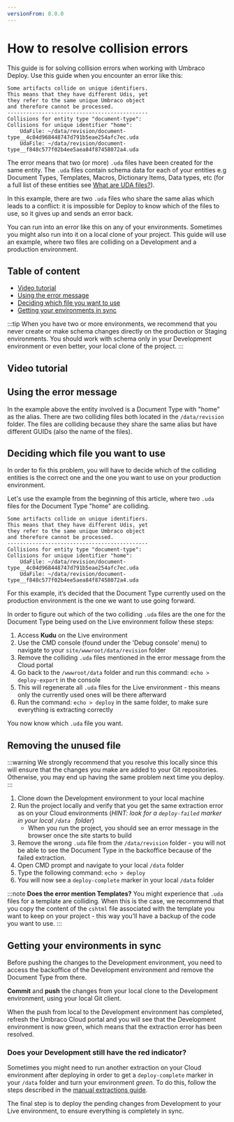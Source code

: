 ```yaml
---
versionFrom: 8.0.0
---
```

<!--This whole article needs to be verified with help from D-team-->
# How to resolve collision errors

This guide is for solving collision errors when working with Umbraco Deploy. Use this guide when you encounter an error like this:

    Some artifacts collide on unique identifiers.
    This means that they have different Udis, yet
    they refer to the same unique Umbraco object
    and therefore cannot be processed.
    ---------------------------------------------
    Collisions for entity type "document-type":
    Collisions for unique identifier "home":
        UdaFile: ~/data/revision/document-type__4c04d968448747d791b5eae254afc7ec.uda
        UdaFile: ~/data/revision/document-type__f848c577f02b4ee5aea84f87458072a4.uda

The error means that two (or more) `.uda` files have been created for the same entity. The `.uda` files contain schema data for each of your entities e.g Document Types, Templates, Macros, Dictionary Items, Data types, etc (for a full list of these entities see [What are UDA files?](../../../Set-Up/Power-Tools/generating-uda-files/#what-are-uda-files)).

In this example, there are two `.uda` files who share the same alias which leads to a conflict: it is impossible for Deploy to know which of the files to use, so it gives up and sends an error back.

You can run into an error like this on any of your environments. Sometimes you might also run into it on a local clone of your project. This guide will use an example, where two files are colliding on a Development and a production environment.

## Table of content

* [Video tutorial](#video-tutorial)
* [Using the error message](#using-the-error-message)
* [Deciding which file you want to use](#deciding-which-file-you-want-to-use)
* [Getting your environments in sync](#getting-your-environments-in-sync)

:::tip
When you have two or more environments, we recommend that you never create or make schema changes directly on the production or Staging environments. You should work with schema only in your Development environment or even better, your local clone of the project.
:::

## Video tutorial
<!--Needs updating
<iframe width="800" height="450" src="https://www.youtube.com/embed/S8tOVxKkqw8?rel=0" frameborder="0" allow="autoplay; encrypted-media" allowfullscreen></iframe>

You can find a full playlist about Collision errors on our [YouTube Channel](https://www.youtube.com/playlist?list=PLG_nqaT-rbpzgBQkZtRrdzIpeFbRNvO0E).-->

## Using the error message

In the example above the entity involved is a Document Type with "home" as the alias. There are two colliding files both located in the `/data/revision` folder. The files are colliding because they share the same alias but have different GUIDs (also the name of the files).

## Deciding which file you want to use

In order to fix this problem, you will have to decide which of the colliding entities is the correct one and the one you want to use on your production environment.

Let's use the example from the beginning of this article, where two `.uda` files for the Document Type "home" are colliding.

    Some artifacts collide on unique identifiers.
    This means that they have different Udis, yet
    they refer to the same unique Umbraco object
    and therefore cannot be processed.
    ---------------------------------------------
    Collisions for entity type "document-type":
    Collisions for unique identifier "home":
        UdaFile: ~/data/revision/document-type__4c04d968448747d791b5eae254afc7ec.uda
        UdaFile: ~/data/revision/document-type__f848c577f02b4ee5aea84f87458072a4.uda

For this example, it’s decided that the Document Type currently used on the production environment is the one we want to use going forward.

In order to figure out which of the two colliding `.uda` files are the one for the Document Type being used on the Live environment follow these steps:

1. Access **Kudu** on the Live environment
2. Use the CMD console (found under the 'Debug console' menu) to navigate to your `site/wwwroot/data/revision` folder
3. Remove the colliding `.uda` files mentioned in the error message from the Cloud portal
4. Go back to the `/wwwroot/data` folder and run this command: `echo > deploy-export` in the console
5. This will regenerate all `.uda` files for the Live environment - this means only the currently used ones will be there afterward
6. Run the command: `echo > deploy` in the same folder, to make sure everything is extracting correctly

You now know which `.uda` file you want.

## Removing the unused file

:::warning
We strongly recommend that you resolve this locally since this will ensure that the changes you make are added to your Git repositories. Otherwise, you may end up having the same problem next time you deploy.
:::

1. Clone down the Development environment to your local machine
2. Run the project locally and verify that you get the same extraction error as on your Cloud environments (*HINT: look for a `deploy-failed` marker in your local `/data ` folder*)
    * When you run the project, you should see an error message in the browser once the site starts to build
3. Remove the wrong `.uda` file from the `/data/revision` folder - you will not be able to see the Document Type in the backoffice because of the failed extraction.
4. Open CMD prompt and navigate to your local `/data` folder
5. Type the following command: `echo > deploy`
6. You will now see a `deploy-complete` marker in your local `/data` folder

:::note
**Does the error mention Templates?**
You might experience that `.uda` files for a template are colliding. When this is the case, we recommend that you copy the content of the `cshtml` file associated with the template you want to keep on your project - this way you'll have a backup of the code you want to use.
:::

## Getting your environments in sync

Before pushing the changes to the Development environment, you need to access the backoffice of the Development environment and remove the Document Type from there.

**Commit** and **push** the changes from your local clone to the Development environment, using your local Git client.

When the push from local to the Development environment has completed, refresh the Umbraco Cloud portal and you will see that the Development environment is now green, which means that the extraction error has been resolved.

### Does your Development still have the red indicator?

Sometimes you might need to run another extraction on your Cloud environment after deploying in order to get a `deploy-complete` marker in your `/data` folder and turn your environment *green*. To do this, follow the steps described in the [manual extractions guide](../../../Set-Up/Power-Tools/Manual-extractions).

The final step is to deploy the pending changes from Development to your Live environment, to ensure everything is completely in sync.
